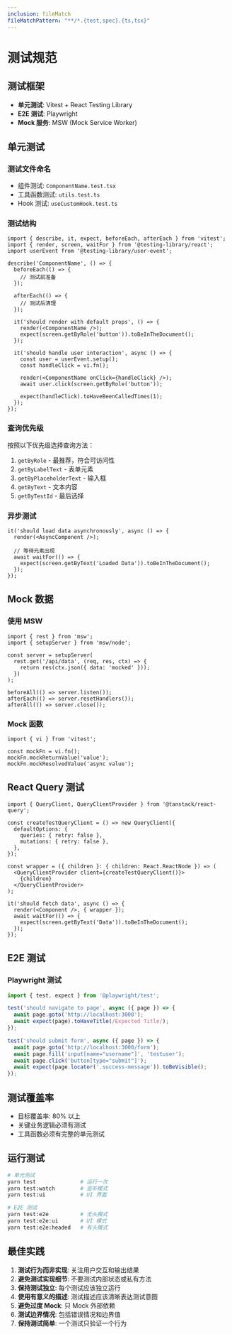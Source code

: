 ```yaml
---
inclusion: fileMatch
fileMatchPattern: "**/*.{test,spec}.{ts,tsx}"
---
```


# 测试规范

## 测试框架

- **单元测试**: Vitest + React Testing Library
- **E2E 测试**: Playwright
- **Mock 服务**: MSW (Mock Service Worker)

## 单元测试

### 测试文件命名

- 组件测试: `ComponentName.test.tsx`
- 工具函数测试: `utils.test.ts`
- Hook 测试: `useCustomHook.test.ts`

### 测试结构

```tsx
import { describe, it, expect, beforeEach, afterEach } from 'vitest';
import { render, screen, waitFor } from '@testing-library/react';
import userEvent from '@testing-library/user-event';

describe('ComponentName', () => {
  beforeEach(() => {
    // 测试前准备
  });

  afterEach(() => {
    // 测试后清理
  });

  it('should render with default props', () => {
    render(<ComponentName />);
    expect(screen.getByRole('button')).toBeInTheDocument();
  });

  it('should handle user interaction', async () => {
    const user = userEvent.setup();
    const handleClick = vi.fn();
    
    render(<ComponentName onClick={handleClick} />);
    await user.click(screen.getByRole('button'));
    
    expect(handleClick).toHaveBeenCalledTimes(1);
  });
});
```

### 查询优先级

按照以下优先级选择查询方法：

1. `getByRole` - 最推荐，符合可访问性
2. `getByLabelText` - 表单元素
3. `getByPlaceholderText` - 输入框
4. `getByText` - 文本内容
5. `getByTestId` - 最后选择

### 异步测试

```tsx
it('should load data asynchronously', async () => {
  render(<AsyncComponent />);
  
  // 等待元素出现
  await waitFor(() => {
    expect(screen.getByText('Loaded Data')).toBeInTheDocument();
  });
});
```

## Mock 数据

### 使用 MSW

```tsx
import { rest } from 'msw';
import { setupServer } from 'msw/node';

const server = setupServer(
  rest.get('/api/data', (req, res, ctx) => {
    return res(ctx.json({ data: 'mocked' }));
  })
);

beforeAll(() => server.listen());
afterEach(() => server.resetHandlers());
afterAll(() => server.close());
```

### Mock 函数

```tsx
import { vi } from 'vitest';

const mockFn = vi.fn();
mockFn.mockReturnValue('value');
mockFn.mockResolvedValue('async value');
```

## React Query 测试

```tsx
import { QueryClient, QueryClientProvider } from '@tanstack/react-query';

const createTestQueryClient = () => new QueryClient({
  defaultOptions: {
    queries: { retry: false },
    mutations: { retry: false },
  },
});

const wrapper = ({ children }: { children: React.ReactNode }) => (
  <QueryClientProvider client={createTestQueryClient()}>
    {children}
  </QueryClientProvider>
);

it('should fetch data', async () => {
  render(<Component />, { wrapper });
  await waitFor(() => {
    expect(screen.getByText('Data')).toBeInTheDocument();
  });
});
```

## E2E 测试

### Playwright 测试

```typescript
import { test, expect } from '@playwright/test';

test('should navigate to page', async ({ page }) => {
  await page.goto('http://localhost:3000');
  await expect(page).toHaveTitle(/Expected Title/);
});

test('should submit form', async ({ page }) => {
  await page.goto('http://localhost:3000/form');
  await page.fill('input[name="username"]', 'testuser');
  await page.click('button[type="submit"]');
  await expect(page.locator('.success-message')).toBeVisible();
});
```

## 测试覆盖率

- 目标覆盖率: 80% 以上
- 关键业务逻辑必须有测试
- 工具函数必须有完整的单元测试

## 运行测试

```bash
# 单元测试
yarn test              # 运行一次
yarn test:watch        # 监听模式
yarn test:ui           # UI 界面

# E2E 测试
yarn test:e2e          # 无头模式
yarn test:e2e:ui       # UI 模式
yarn test:e2e:headed   # 有头模式
```

## 最佳实践

1. **测试行为而非实现**: 关注用户交互和输出结果
2. **避免测试实现细节**: 不要测试内部状态或私有方法
3. **保持测试独立**: 每个测试应该独立运行
4. **使用有意义的描述**: 测试描述应该清晰表达测试意图
5. **避免过度 Mock**: 只 Mock 外部依赖
6. **测试边界情况**: 包括错误情况和边界值
7. **保持测试简单**: 一个测试只验证一个行为
